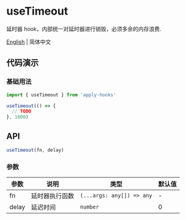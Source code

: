 # useTimeout

延时器 hook，内部统一对延时器进行销毁，必须多余的内存浪费.

[English](https://github.com/a572251465/w-hooks/blob/main/packages/src/useTimeout/index.en-US.md) | 简体中文

## 代码演示

### 基础用法

```js
import { useTimeout } from 'apply-hooks'

useTimeout(() => {
  // TODO
}, 1000)
```

## API

```typescript
useTimeout(fn, delay)
```

### 参数

| 参数  | 说明      | 类型                      | 默认值 |
| ----- |---------| ------------------------- | ------ |
| fn    | 延时器执行函数 | `(...args: any[]) => any` | -      |
| delay | 延迟时间    | `number`                  | 0      |
